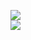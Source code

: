 [![](https://img.shields.io/badge/Made%20With-Github%20Spray-lightgrey.svg?style=for-the-badge&logo=github)](https://github.com/Annihil/github-spray#3761)  
[![](https://i.imgur.com/2DrTn0Z.gif)](https://github.com/Annihil/github-spray)